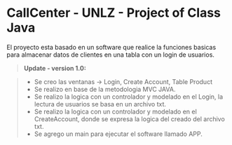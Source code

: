 CallCenter - UNLZ - Project of Class Java
===================

El proyecto esta basado en un software que realice la funciones basicas para almacenar datos de clientes en una tabla con un login de usuarios. 

> **Update - version 1.0:**

> - Se creo las ventanas -> Login, Create Account, Table Product
> - Se realizo en base de la metodologia MVC JAVA.
> - Se realizo la logica con un controlador y modelado en el Login, la lectura de usuarios se basa en un archivo txt.
> - Se realizo la logica con un controlador y modelado en el CreateAccount, donde se expresa la logica del creado del archivo txt.
> - Se agrego un main para ejecutar el software llamado APP.
